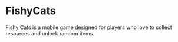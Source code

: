 # FishyCats
Fishy Cats is a mobile game designed for players who love to collect resources and unlock random items.
